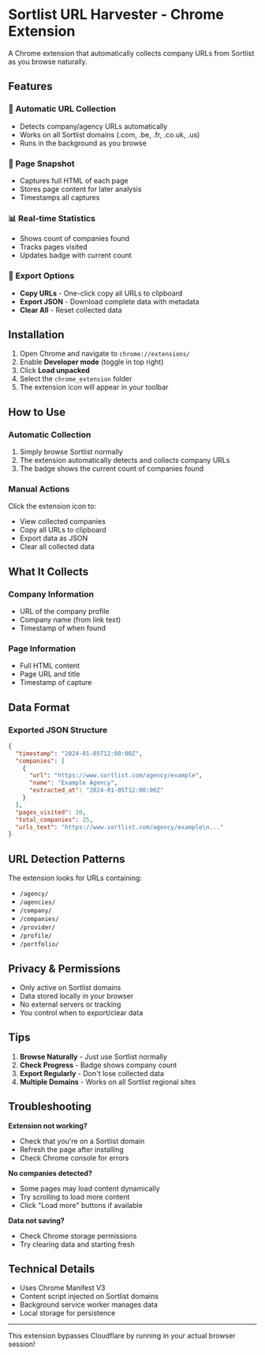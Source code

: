 # Sortlist URL Harvester - Chrome Extension

A Chrome extension that automatically collects company URLs from Sortlist as you browse naturally.

## Features

### 🔗 Automatic URL Collection
- Detects company/agency URLs automatically
- Works on all Sortlist domains (.com, .be, .fr, .co.uk, .us)
- Runs in the background as you browse

### 📸 Page Snapshot
- Captures full HTML of each page
- Stores page content for later analysis
- Timestamps all captures

### 📊 Real-time Statistics
- Shows count of companies found
- Tracks pages visited
- Updates badge with current count

### 💾 Export Options
- **Copy URLs** - One-click copy all URLs to clipboard
- **Export JSON** - Download complete data with metadata
- **Clear All** - Reset collected data

## Installation

1. Open Chrome and navigate to `chrome://extensions/`
2. Enable **Developer mode** (toggle in top right)
3. Click **Load unpacked**
4. Select the `chrome_extension` folder
5. The extension icon will appear in your toolbar

## How to Use

### Automatic Collection
1. Simply browse Sortlist normally
2. The extension automatically detects and collects company URLs
3. The badge shows the current count of companies found

### Manual Actions
Click the extension icon to:
- View collected companies
- Copy all URLs to clipboard
- Export data as JSON
- Clear all collected data

## What It Collects

### Company Information
- URL of the company profile
- Company name (from link text)
- Timestamp of when found

### Page Information
- Full HTML content
- Page URL and title
- Timestamp of capture

## Data Format

### Exported JSON Structure
```json
{
  "timestamp": "2024-01-05T12:00:00Z",
  "companies": [
    {
      "url": "https://www.sortlist.com/agency/example",
      "name": "Example Agency",
      "extracted_at": "2024-01-05T12:00:00Z"
    }
  ],
  "pages_visited": 10,
  "total_companies": 25,
  "urls_text": "https://www.sortlist.com/agency/example\n..."
}
```

## URL Detection Patterns

The extension looks for URLs containing:
- `/agency/`
- `/agencies/`
- `/company/`
- `/companies/`
- `/provider/`
- `/profile/`
- `/portfolio/`

## Privacy & Permissions

- Only active on Sortlist domains
- Data stored locally in your browser
- No external servers or tracking
- You control when to export/clear data

## Tips

1. **Browse Naturally** - Just use Sortlist normally
2. **Check Progress** - Badge shows company count
3. **Export Regularly** - Don't lose collected data
4. **Multiple Domains** - Works on all Sortlist regional sites

## Troubleshooting

**Extension not working?**
- Check that you're on a Sortlist domain
- Refresh the page after installing
- Check Chrome console for errors

**No companies detected?**
- Some pages may load content dynamically
- Try scrolling to load more content
- Click "Load more" buttons if available

**Data not saving?**
- Check Chrome storage permissions
- Try clearing data and starting fresh

## Technical Details

- Uses Chrome Manifest V3
- Content script injected on Sortlist domains
- Background service worker manages data
- Local storage for persistence

---

This extension bypasses Cloudflare by running in your actual browser session!